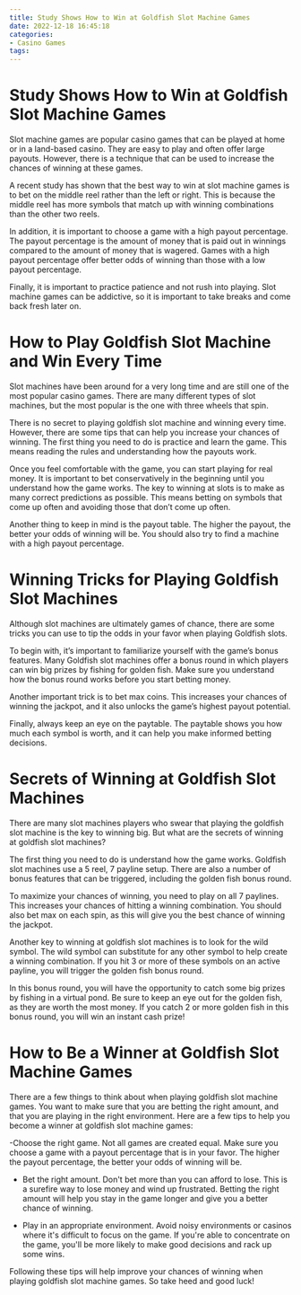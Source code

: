 ```yaml
---
title: Study Shows How to Win at Goldfish Slot Machine Games 
date: 2022-12-18 16:45:18
categories:
- Casino Games
tags:
---
```



# Study Shows How to Win at Goldfish Slot Machine Games 

Slot machine games are popular casino games that can be played at home or in a land-based casino. They are easy to play and often offer large payouts. However, there is a technique that can be used to increase the chances of winning at these games.

A recent study has shown that the best way to win at slot machine games is to bet on the middle reel rather than the left or right. This is because the middle reel has more symbols that match up with winning combinations than the other two reels.

In addition, it is important to choose a game with a high payout percentage. The payout percentage is the amount of money that is paid out in winnings compared to the amount of money that is wagered. Games with a high payout percentage offer better odds of winning than those with a low payout percentage.

Finally, it is important to practice patience and not rush into playing. Slot machine games can be addictive, so it is important to take breaks and come back fresh later on.

# How to Play Goldfish Slot Machine and Win Every Time 
Slot machines have been around for a very long time and are still one of the most popular casino games. There are many different types of slot machines, but the most popular is the one with three wheels that spin. 

There is no secret to playing goldfish slot machine and winning every time. However, there are some tips that can help you increase your chances of winning. The first thing you need to do is practice and learn the game. This means reading the rules and understanding how the payouts work. 

Once you feel comfortable with the game, you can start playing for real money. It is important to bet conservatively in the beginning until you understand how the game works. The key to winning at slots is to make as many correct predictions as possible. This means betting on symbols that come up often and avoiding those that don’t come up often. 

Another thing to keep in mind is the payout table. The higher the payout, the better your odds of winning will be. You should also try to find a machine with a high payout percentage.

# Winning Tricks for Playing Goldfish Slot Machines 

Although slot machines are ultimately games of chance, there are some tricks you can use to tip the odds in your favor when playing Goldfish slots. 

To begin with, it’s important to familiarize yourself with the game’s bonus features. Many Goldfish slot machines offer a bonus round in which players can win big prizes by fishing for golden fish. Make sure you understand how the bonus round works before you start betting money.

Another important trick is to bet max coins. This increases your chances of winning the jackpot, and it also unlocks the game’s highest payout potential.

Finally, always keep an eye on the paytable. The paytable shows you how much each symbol is worth, and it can help you make informed betting decisions.

# Secrets of Winning at Goldfish Slot Machines 

There are many slot machines players who swear that playing the goldfish slot machine is the key to winning big. But what are the secrets of winning at goldfish slot machines?

The first thing you need to do is understand how the game works. Goldfish slot machines use a 5 reel, 7 payline setup. There are also a number of bonus features that can be triggered, including the golden fish bonus round.

To maximize your chances of winning, you need to play on all 7 paylines. This increases your chances of hitting a winning combination. You should also bet max on each spin, as this will give you the best chance of winning the jackpot.

Another key to winning at goldfish slot machines is to look for the wild symbol. The wild symbol can substitute for any other symbol to help create a winning combination. If you hit 3 or more of these symbols on an active payline, you will trigger the golden fish bonus round.

In this bonus round, you will have the opportunity to catch some big prizes by fishing in a virtual pond. Be sure to keep an eye out for the golden fish, as they are worth the most money. If you catch 2 or more golden fish in this bonus round, you will win an instant cash prize!

# How to Be a Winner at Goldfish Slot Machine Games

There are a few things to think about when playing goldfish slot machine games. You want to make sure that you are betting the right amount, and that you are playing in the right environment. Here are a few tips to help you become a winner at goldfish slot machine games:

-Choose the right game. Not all games are created equal. Make sure you choose a game with a payout percentage that is in your favor. The higher the payout percentage, the better your odds of winning will be.

- Bet the right amount. Don't bet more than you can afford to lose. This is a surefire way to lose money and wind up frustrated. Betting the right amount will help you stay in the game longer and give you a better chance of winning.

- Play in an appropriate environment. Avoid noisy environments or casinos where it's difficult to focus on the game. If you're able to concentrate on the game, you'll be more likely to make good decisions and rack up some wins.

Following these tips will help improve your chances of winning when playing goldfish slot machine games. So take heed and good luck!